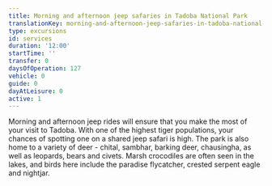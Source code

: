 ```yaml
---
title: Morning and afternoon jeep safaries in Tadoba National Park
translationKey: morning-and-afternoon-jeep-safaries-in-tadoba-national-park
type: excursions
id: services
duration: '12:00'
startTime: ''
transfer: 0
daysOfOperation: 127
vehicle: 0
guide: 0
dayAtLeisure: 0
active: 1
---
```

Morning and afternoon jeep rides will ensure that you make the most of your visit to Tadoba. With one of the highest tiger populations, your chances of spotting one on a shared jeep safari is high. The park is also home to a variety of deer - chital, sambhar, barking deer, chausingha, as well as leopards, bears and civets. Marsh crocodiles are often seen in the lakes, and birds here include the paradise flycatcher, crested serpent eagle and nightjar. 
